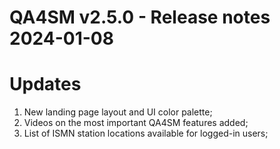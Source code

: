 QA4SM v2.5.0 - Release notes 2024-01-08
=======================================================
# Updates
1. New landing page layout and UI color palette;
2. Videos on the most important QA4SM features added;
3. List of ISMN station locations available for logged-in users;